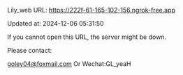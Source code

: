 Lily_web URL: https://222f-61-165-102-156.ngrok-free.app

Updated at: 2024-12-06 05:31:50

If you cannot open this URL, the server might be down.

Please contact: 

goley04@foxmail.com Or Wechat:GL_yeaH